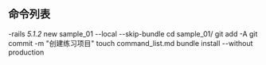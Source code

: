 ## 命令列表
-rails _5.1.2_ new sample_01 --local --skip-bundle
cd sample_01/
git add -A
git commit -m "创建练习项目"
touch command_list.md
bundle install --without production
